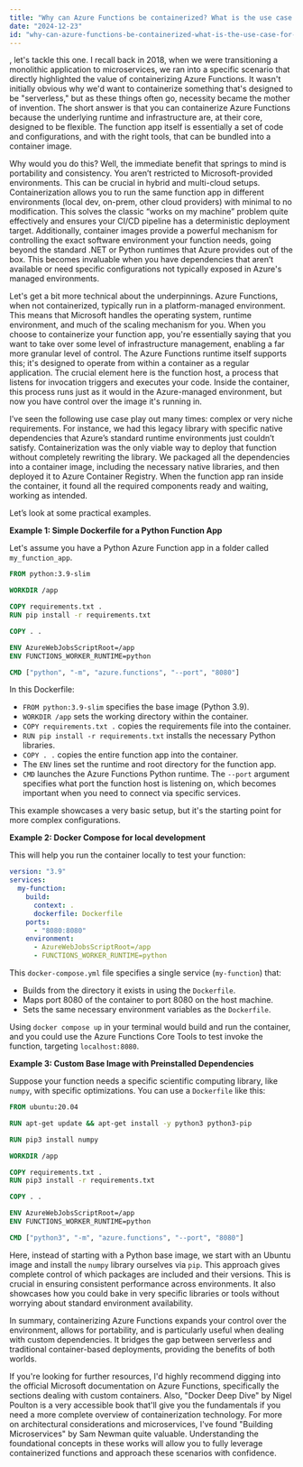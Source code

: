 ```yaml
---
title: "Why can Azure Functions be containerized? What is the use case for it?"
date: "2024-12-23"
id: "why-can-azure-functions-be-containerized-what-is-the-use-case-for-it"
---
```


, let's tackle this one. I recall back in 2018, when we were transitioning a monolithic application to microservices, we ran into a specific scenario that directly highlighted the value of containerizing Azure Functions. It wasn't initially obvious why we'd want to containerize something that's designed to be "serverless," but as these things often go, necessity became the mother of invention. The short answer is that you can containerize Azure Functions because the underlying runtime and infrastructure are, at their core, designed to be flexible. The function app itself is essentially a set of code and configurations, and with the right tools, that can be bundled into a container image.

Why would you do this? Well, the immediate benefit that springs to mind is portability and consistency. You aren’t restricted to Microsoft-provided environments. This can be crucial in hybrid and multi-cloud setups. Containerization allows you to run the same function app in different environments (local dev, on-prem, other cloud providers) with minimal to no modification. This solves the classic “works on my machine” problem quite effectively and ensures your CI/CD pipeline has a deterministic deployment target. Additionally, container images provide a powerful mechanism for controlling the exact software environment your function needs, going beyond the standard .NET or Python runtimes that Azure provides out of the box. This becomes invaluable when you have dependencies that aren’t available or need specific configurations not typically exposed in Azure's managed environments.

Let's get a bit more technical about the underpinnings. Azure Functions, when not containerized, typically run in a platform-managed environment. This means that Microsoft handles the operating system, runtime environment, and much of the scaling mechanism for you. When you choose to containerize your function app, you're essentially saying that you want to take over some level of infrastructure management, enabling a far more granular level of control. The Azure Functions runtime itself supports this; it's designed to operate from within a container as a regular application. The crucial element here is the function host, a process that listens for invocation triggers and executes your code. Inside the container, this process runs just as it would in the Azure-managed environment, but now you have control over the image it's running in.

I’ve seen the following use case play out many times: complex or very niche requirements. For instance, we had this legacy library with specific native dependencies that Azure’s standard runtime environments just couldn’t satisfy. Containerization was the only viable way to deploy that function without completely rewriting the library. We packaged all the dependencies into a container image, including the necessary native libraries, and then deployed it to Azure Container Registry. When the function app ran inside the container, it found all the required components ready and waiting, working as intended.

Let’s look at some practical examples.

**Example 1: Simple Dockerfile for a Python Function App**

Let's assume you have a Python Azure Function app in a folder called `my_function_app`.

```dockerfile
FROM python:3.9-slim

WORKDIR /app

COPY requirements.txt .
RUN pip install -r requirements.txt

COPY . .

ENV AzureWebJobsScriptRoot=/app
ENV FUNCTIONS_WORKER_RUNTIME=python

CMD ["python", "-m", "azure.functions", "--port", "8080"]
```

In this Dockerfile:

*   `FROM python:3.9-slim` specifies the base image (Python 3.9).
*   `WORKDIR /app` sets the working directory within the container.
*   `COPY requirements.txt .` copies the requirements file into the container.
*   `RUN pip install -r requirements.txt` installs the necessary Python libraries.
*   `COPY . .` copies the entire function app into the container.
*   The `ENV` lines set the runtime and root directory for the function app.
*   `CMD` launches the Azure Functions Python runtime. The `--port` argument specifies what port the function host is listening on, which becomes important when you need to connect via specific services.

This example showcases a very basic setup, but it's the starting point for more complex configurations.

**Example 2: Docker Compose for local development**

This will help you run the container locally to test your function:

```yaml
version: "3.9"
services:
  my-function:
    build:
      context: .
      dockerfile: Dockerfile
    ports:
      - "8080:8080"
    environment:
      - AzureWebJobsScriptRoot=/app
      - FUNCTIONS_WORKER_RUNTIME=python
```

This `docker-compose.yml` file specifies a single service (`my-function`) that:

*   Builds from the directory it exists in using the `Dockerfile`.
*   Maps port 8080 of the container to port 8080 on the host machine.
*   Sets the same necessary environment variables as the `Dockerfile`.

Using `docker compose up` in your terminal would build and run the container, and you could use the Azure Functions Core Tools to test invoke the function, targeting `localhost:8080`.

**Example 3: Custom Base Image with Preinstalled Dependencies**

Suppose your function needs a specific scientific computing library, like `numpy`, with specific optimizations. You can use a `Dockerfile` like this:

```dockerfile
FROM ubuntu:20.04

RUN apt-get update && apt-get install -y python3 python3-pip

RUN pip3 install numpy

WORKDIR /app

COPY requirements.txt .
RUN pip3 install -r requirements.txt

COPY . .

ENV AzureWebJobsScriptRoot=/app
ENV FUNCTIONS_WORKER_RUNTIME=python

CMD ["python3", "-m", "azure.functions", "--port", "8080"]
```

Here, instead of starting with a Python base image, we start with an Ubuntu image and install the `numpy` library ourselves via `pip`. This approach gives complete control of which packages are included and their versions. This is crucial in ensuring consistent performance across environments. It also showcases how you could bake in very specific libraries or tools without worrying about standard environment availability.

In summary, containerizing Azure Functions expands your control over the environment, allows for portability, and is particularly useful when dealing with custom dependencies. It bridges the gap between serverless and traditional container-based deployments, providing the benefits of both worlds.

If you're looking for further resources, I'd highly recommend digging into the official Microsoft documentation on Azure Functions, specifically the sections dealing with custom containers. Also, "Docker Deep Dive" by Nigel Poulton is a very accessible book that'll give you the fundamentals if you need a more complete overview of containerization technology. For more on architectural considerations and microservices, I've found "Building Microservices" by Sam Newman quite valuable. Understanding the foundational concepts in these works will allow you to fully leverage containerized functions and approach these scenarios with confidence.
